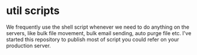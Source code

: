 # util scripts
We frequently use the shell script whenever we need to do anything on the servers, like bulk file movement, bulk email sending, auto purge file etc. I've started this repository to publish most of script you could refer on your production server.
